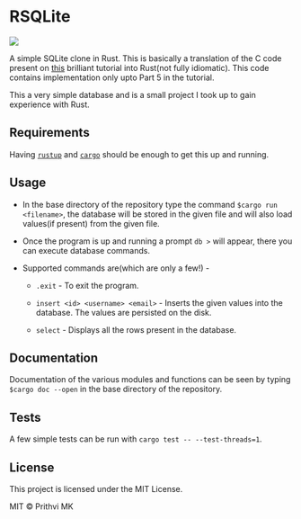 # RSQLite

![](https://github.com/pmk21/rsqlite/workflows/rsqlite/badge.svg)

A simple SQLite clone in Rust. This is basically a translation of the C code present on [this](https://cstack.github.io/db_tutorial/) brilliant tutorial into Rust(not fully idiomatic). This code contains implementation only upto Part 5 in the tutorial.

This a very simple database and is a small project I took up to gain experience with Rust.

## Requirements

Having [`rustup`](https://www.rust-lang.org/tools/install) and [`cargo`](https://doc.rust-lang.org/cargo/getting-started/installation.html) should be enough to get this up and running.

## Usage

* In the base directory of the repository type the command `$cargo run <filename>`, the database will be stored in the given file and will also load values(if present) from the given file.

* Once the program is up and running a prompt `db >` will appear, there you can execute database commands.

* Supported commands are(which are only a few!) -

  * `.exit` - To exit the program.
  
  * `insert <id> <username> <email>` - Inserts the given values into the database. The values are persisted on the disk.
  
  * `select` - Displays all the rows present in the database.

## Documentation

Documentation of the various modules and functions can be seen by typing `$cargo doc --open` in the base directory of the repository.

## Tests

A few simple tests can be run with `cargo test -- --test-threads=1`.

## License

This project is licensed under the MIT License.

MIT © Prithvi MK
